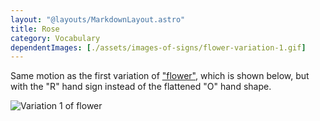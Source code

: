 ```yaml
---
layout: "@layouts/MarkdownLayout.astro"
title: Rose
category: Vocabulary
dependentImages: [./assets/images-of-signs/flower-variation-1.gif]
---
```


Same motion as the first variation of ["flower"](./flower#variation-1),
which is shown below,
but with the "R" hand sign instead of the flattened "O" hand shape.

![Variation 1 of flower](@signs/flower-variation-1.gif)
